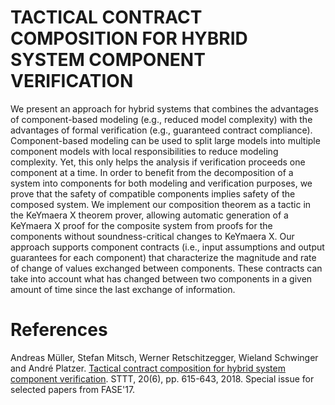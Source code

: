 TACTICAL CONTRACT COMPOSITION FOR HYBRID SYSTEM COMPONENT VERIFICATION
==================================================

We present an approach for hybrid systems that combines the advantages of component-based modeling (e.g., reduced model 
complexity) with the advantages of formal verification (e.g., guaranteed contract compliance). Component-based modeling 
can be used to split large models into multiple component models with local responsibilities to reduce modeling 
complexity. Yet, this only helps the analysis if verification proceeds one component at a time. In order to benefit 
from the decomposition of a system into components for both modeling and verification purposes, we prove that the 
safety of compatible components implies safety of the composed system. We implement our composition theorem as a tactic 
in the KeYmaera X theorem prover, allowing automatic generation of a KeYmaera X proof for the composite system from 
proofs for the components without soundness-critical changes to KeYmaera X. Our approach supports component contracts 
(i.e., input assumptions and output guarantees for each component) that characterize the magnitude and rate of change 
of values exchanged between components. These contracts can take into account what has changed between two components 
in a given amount of time since the last exchange of information.

# References

Andreas Müller, Stefan Mitsch, Werner Retschitzegger, Wieland Schwinger and André Platzer.
[Tactical contract composition for hybrid system component verification](https://doi.org/10.1007/s10009-018-0502-9). 
STTT, 20(6), pp. 615-643, 2018. Special issue for selected papers from FASE'17.